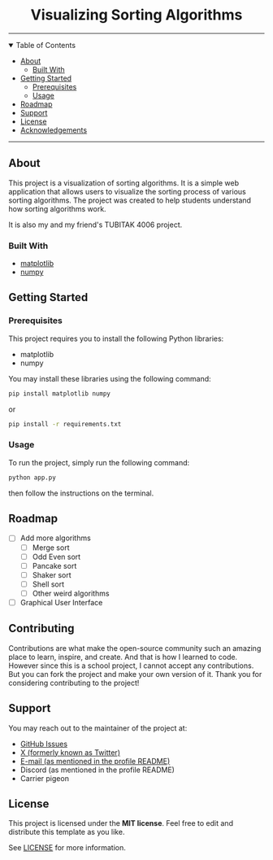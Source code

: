 <h1 style="text-align: center">Visualizing Sorting Algorithms</h1>

---
<details open="open">
<summary>Table of Contents</summary>

- [About](#about)
  - [Built With](#built-with)
- [Getting Started](#getting-started)
  - [Prerequisites](#prerequisites)
  - [Usage](#usage)
- [Roadmap](#roadmap)
- [Support](#support)
- [License](#license)
- [Acknowledgements](#acknowledgements)

</details>

---

## About

This project is a visualization of sorting algorithms. It is a simple web application that allows users to visualize the sorting process of various sorting algorithms. The project was created to help students understand how sorting algorithms work.

It is also my and my friend's TUBITAK 4006 project.

### Built With
- [matplotlib](https://github.com/matplotlib/matplotlib)
- [numpy](https://github.com/numpy/numpy)

## Getting Started
### Prerequisites
This project requires you to install the following Python libraries:
- matplotlib
- numpy

You may install these libraries using the following command:
```bash
pip install matplotlib numpy
```
or
```bash
pip install -r requirements.txt
```
### Usage
To run the project, simply run the following command:
```bash
python app.py
```
then follow the instructions on the terminal.

## Roadmap
- [ ] Add more algorithms
  - [ ] Merge sort
  - [ ] Odd Even sort
  - [ ] Pancake sort
  - [ ] Shaker sort
  - [ ] Shell sort
  - [ ] Other weird algorithms
- [ ] Graphical User Interface

## Contributing
Contributions are what make the open-source community such an amazing place to learn, inspire, and create. And that is how I learned to code. However since this is a school project, I cannot accept any contributions. But you can fork the project and make your own version of it.
Thank you for considering contributing to the project!

## Support
You may reach out to the maintainer of the project at:
- [GitHub Issues](https://github.com/axolotlagatsuma/visualizing-sorting-algorithms/issues)
- [X (formerly known as Twitter)](https://x.com/axolotlagatsuma)
- [E-mail (as mentioned in the profile README)](mailto:agatsuma@axolotldev.xyz)
- Discord (as mentioned in the profile README)
- Carrier pigeon

## License

This project is licensed under the **MIT license**. Feel free to edit and distribute this template as you like.

See [LICENSE](LICENSE) for more information.


